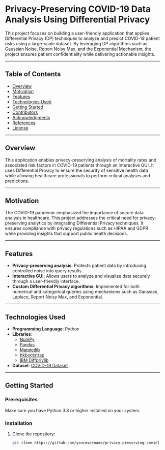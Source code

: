 # Privacy-Preserving COVID-19 Data Analysis Using Differential Privacy

This project focuses on building a user-friendly application that applies Differential Privacy (DP) techniques to analyze and predict COVID-19 patient risks using a large-scale dataset. By leveraging DP algorithms such as Gaussian Noise, Report Noisy Max, and the Exponential Mechanism, the project ensures patient confidentiality while delivering actionable insights.

---

## Table of Contents
- [Overview](#overview)
- [Motivation](#motivation)
- [Features](#features)
- [Technologies Used](#technologies-used)
- [Getting Started](#getting-started)
- [Contributors](#contributors)
- [Acknowledgments](#acknowledgments)
- [References](#references)
- [License](#license)

---

## Overview
This application enables privacy-preserving analysis of mortality rates and associated risk factors in COVID-19 patients through an interactive GUI. It uses Differential Privacy to ensure the security of sensitive health data while allowing healthcare professionals to perform critical analyses and predictions.

---

## Motivation
The COVID-19 pandemic emphasized the importance of secure data analysis in healthcare. This project addresses the critical need for privacy-preserving analytics by integrating Differential Privacy techniques. It ensures compliance with privacy regulations such as HIPAA and GDPR while providing insights that support public health decisions.

---

## Features
- **Privacy-preserving analysis**: Protects patient data by introducing controlled noise into query results.
- **Interactive GUI**: Allows users to analyze and visualize data securely through a user-friendly interface.
- **Custom Differential Privacy algorithms**: Implemented for both numerical and categorical queries using mechanisms such as Gaussian, Laplace, Report Noisy Max, and Exponential.

---

## Technologies Used
- **Programming Language**: Python
- **Libraries**:
  - [NumPy](https://numpy.org)
  - [Pandas](https://pandas.pydata.org)
  - [Matplotlib](https://matplotlib.org)
  - [ttkbootstrap](https://ttkbootstrap.readthedocs.io)
  - [IBM Diffprivlib](https://github.com/IBM/differential-privacy-library)
- **Dataset**: [COVID-19 Dataset](https://www.kaggle.com/datasets/meirnizri/covid19-dataset)

---

## Getting Started
### Prerequisites
Make sure you have Python 3.8 or higher installed on your system.

### Installation
1. Clone the repository:
   ```bash
   git clone https://github.com/yourusername/privacy-preserving-covid19-analysis.git

